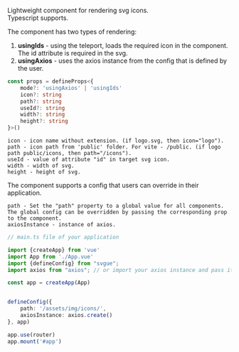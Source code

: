 Lightweight component for rendering svg icons.  
Typescript supports.  
  
The component has two types of rendering:  
1. **usingIds** - using the teleport, loads the required icon in the component. The id attribute is required in the svg.   
2. **usingAxios** - uses the axios instance from the config that is defined by the user.  

```ts
const props = defineProps<{
    mode?: 'usingAxios' | 'usingIds'
    icon?: string
    path?: string
    useId?: string
    width?: string
    height?: string
}>()
```


    icon - icon name without extension. (if logo.svg, then icon="logo").
    path - icon path from 'public' folder. For vite - /public. (if logo path public/icons, then path="/icons").
    useId - value of attribute "id" in target svg icon.
    width - width of svg.
    height - height of svg.


The component supports a config that users can override in their application.  

    path - Set the "path" property to a global value for all components. The global config can be overridden by passing the corresponding prop to the component.  
    axiosInstance - instance of axios.

```ts
// main.ts file of your application

import {createApp} from 'vue'
import App from './App.vue'
import {defineConfig} from "svgue";
import axios from "axios"; // or import your axios instance and pass it to the config.

const app = createApp(App)


defineConfig({
    path: '/assets/img/icons/',
    axiosInstance: axios.create()
}, app)

app.use(router)
app.mount('#app')
```